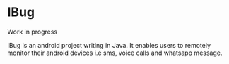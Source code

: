 # IBug
Work in progress

IBug is an android project writing in Java. It enables users to remotely monitor their android devices i.e sms, voice calls and whatsapp message. 
